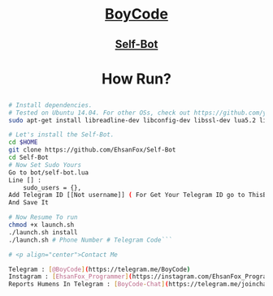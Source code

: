 # <p align="center">[BoyCode](https://instagram.com/EhsanFox_Programmer)
## <p align="center">[Self-Bot](https://Github.com/EhsanFox/Self-Bot)

# <p align="center">How Run?

```sh
# Install dependencies.
# Tested on Ubuntu 14.04. For other OSs, check out https://github.com/yagop/telegram-bot/wiki/Installation
sudo apt-get install libreadline-dev libconfig-dev libssl-dev lua5.2 liblua5.2-dev lua-socket lua-sec lua-expat libevent-dev make unzip git redis-server autoconf g++ libjansson-dev libpython-dev expat libexpat1-dev

# Let's install the Self-Bot.
cd $HOME
git clone https://github.com/EhsanFox/Self-Bot
cd Self-Bot
# Now Set Sudo Yours
Go to bot/self-bot.lua
Line [] :
    sudo_users = {},
Add Telegram ID [[Not username]] ( For Get Your Telegram ID go to ThisBot > https://telegram.me/userinfobot )
And Save It

# Now Resume To run
chmod +x launch.sh
./launch.sh install
./launch.sh # Phone Number # Telegram Code```

# <p align="center">Contact Me

Telegram : [@BoyCode](https://telegram.me/BoyCode)
Instagram : [EhsanFox_Programmer](https://instagram.com/EhsanFox_Programmer)
Reports Humens In Telegram : [BoyCode-Chat](https://telegram.me/joinchat/CL3iKEGF5WRxDa4wyUUjmQ)